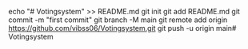 echo "# Votingsystem" >> README.md
git init
git add README.md
git commit -m "first commit"
git branch -M main
git remote add origin https://github.com/vibss06/Votingsystem.git
git push -u origin main# Votingsystem
